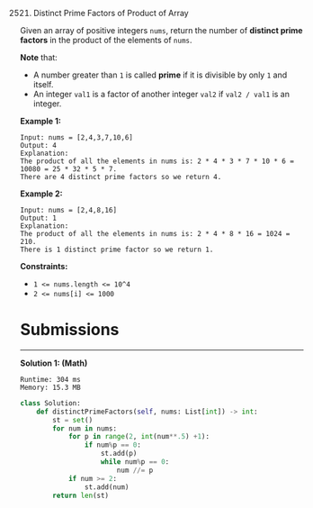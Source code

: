 2521. Distinct Prime Factors of Product of Array

Given an array of positive integers `nums`, return the number of **distinct prime factors** in the product of the elements of `nums`.

**Note** that:

* A number greater than `1` is called **prime** if it is divisible by only `1` and itself.
* An integer `val1` is a factor of another integer `val2` if `val2 / val1` is an integer.
 

**Example 1:**
```
Input: nums = [2,4,3,7,10,6]
Output: 4
Explanation:
The product of all the elements in nums is: 2 * 4 * 3 * 7 * 10 * 6 = 10080 = 25 * 32 * 5 * 7.
There are 4 distinct prime factors so we return 4.
```

**Example 2:**
```
Input: nums = [2,4,8,16]
Output: 1
Explanation:
The product of all the elements in nums is: 2 * 4 * 8 * 16 = 1024 = 210.
There is 1 distinct prime factor so we return 1.
```

**Constraints:**

* `1 <= nums.length <= 10^4`
* `2 <= nums[i] <= 1000`

# Submissions
---
**Solution 1: (Math)**
```
Runtime: 304 ms
Memory: 15.3 MB
```
```python
class Solution:
    def distinctPrimeFactors(self, nums: List[int]) -> int:
        st = set()
        for num in nums:
            for p in range(2, int(num**.5) +1):
                if num%p == 0:
                    st.add(p)
                    while num%p == 0:
                        num //= p   
            if num >= 2:
                st.add(num)
        return len(st)
```
